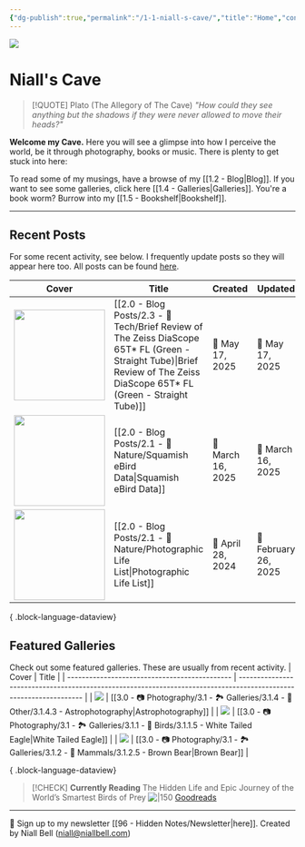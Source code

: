 ```yaml
---
{"dg-publish":true,"permalink":"/1-1-niall-s-cave/","title":"Home","contentClasses":"cards cards-cols-3 cards-cover cards-cover-no-border cards-title-hide-icons","tags":["gardenEntry"],"noteIcon":null,"created":"2024-04-07T13:59:11.083-07:00","updated":"2025-02-22T17:05:55.877-08:00"}
---
```


![](https://i.imgur.com/RrXzXbX.jpeg)
# Niall's Cave

> [!QUOTE] Plato (The Allegory of The Cave)
> *"How could they see anything but the shadows if they were never allowed to move their heads?"*

**Welcome my Cave.** Here you will see a glimpse into how I perceive the world, be it through photography, books or music. There is plenty to get stuck into here:

To read some of my musings, have a browse of my [[1.2 - Blog\|Blog]].
If you want to see some galleries, click here [[1.4 - Galleries\|Galleries]].
You're a book worm? Burrow into my [[1.5 - Bookshelf\|Bookshelf]].

---

## Recent Posts

For some recent activity, see below. I frequently update posts so they will appear here too. All posts can be found [here](https://niallbell.com/blog).

| Cover                                                               | Title                                                                                                                                                                        | Created           | Updated              | Type         | Tags                                                   |
| ------------------------------------------------------------------- | ---------------------------------------------------------------------------------------------------------------------------------------------------------------------------- | ----------------- | -------------------- | ------------ | ------------------------------------------------------ |
| <img src='https://i.imgur.com/5KKoRpe.jpeg' style='height:160px;'/> | [[2.0 - Blog Posts/2.3 - 💾 Tech/Brief Review of The Zeiss DiaScope 65T* FL (Green - Straight Tube)\|Brief Review of The Zeiss DiaScope 65T* FL (Green - Straight Tube)]] | 📅 May 17, 2025   | 🔄 May 17, 2025      | 💭 Blog Post | #tech #lenses #spottingscope #zeiss #diascope #birding |
| <img src='https://i.imgur.com/6wj3V55.jpeg' style='height:160px;'/> | [[2.0 - Blog Posts/2.1 - 🌱Nature/Squamish eBird Data\|Squamish eBird Data]]                                                                                              | 📅 March 16, 2025 | 🔄 March 16, 2025    | 💭 Blog Post | #ebird #birds #nature #data #Birds                     |
| <img src='https://i.imgur.com/urbFltC.jpeg' style='height:160px;'/> | [[2.0 - Blog Posts/2.1 - 🌱Nature/Photographic Life List\|Photographic Life List]]                                                                                        | 📅 April 28, 2024 | 🔄 February 26, 2025 | 💭 Blog Post | #photography #nature #lifelist #wildlife #birding      |

{ .block-language-dataview}

## Featured Galleries

Check out some featured galleries. These are usually from recent activity.
| Cover                                         | Title                                                                                                             |
| --------------------------------------------- | ----------------------------------------------------------------------------------------------------------------- |
| <img src='https://i.imgur.com/Jzcv1Jl.jpeg'/> | [[3.0 - 📷 Photography/3.1 - 🏞️ Galleries/3.1.4 - 🚀 Other/3.1.4.3 - Astrophotography\|Astrophotography]]     |
| <img src='https://i.imgur.com/1COPsvs.png'/>  | [[3.0 - 📷 Photography/3.1 - 🏞️ Galleries/3.1.1 - 🦅 Birds/3.1.1.5 - White Tailed Eagle\|White Tailed Eagle]] |
| <img src='https://i.imgur.com/Tip0k1n.jpg'/>  | [[3.0 - 📷 Photography/3.1 - 🏞️ Galleries/3.1.2 - 🐯 Mammals/3.1.2.5 - Brown Bear\|Brown Bear]]               |

{ .block-language-dataview}


>[!CHECK] **Currently Reading**
>The Hidden Life and Epic Journey of the World’s Smartest Birds of Prey
>![|150](https://images-na.ssl-images-amazon.com/images/S/compressed.photo.goodreads.com/books/1596429654i/54390345.jpg)
>[Goodreads](https://www.goodreads.com/book/show/54390345-a-most-remarkable-creature)


---
📧 Sign up to my newsletter [[96 - Hidden Notes/Newsletter\|here]].
Created by Niall Bell (niall@niallbell.com)

